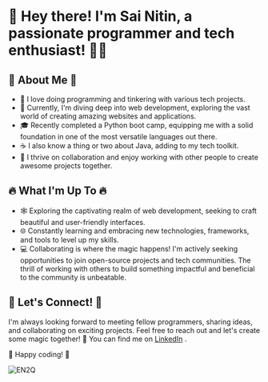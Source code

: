# 👋 Hey there! I'm Sai Nitin, a passionate programmer and tech enthusiast! 👨‍💻

## 🚀 About Me 🚀
- 🔭 I love doing programming and tinkering with various tech projects.
- 🌱 Currently, I'm diving deep into web development, exploring the vast world of creating amazing websites and applications.
- 🎓 Recently completed a Python boot camp, equipping me with a solid foundation in one of the most versatile languages out there.
- ☕ I also know a thing or two about Java, adding to my tech toolkit.
- 🤝 I thrive on collaboration and enjoy working with other people to create awesome projects together.

## 🔥 What I'm Up To 🔥
- 🕸️ Exploring the captivating realm of web development, seeking to craft beautiful and user-friendly interfaces.
- 🌐 Constantly learning and embracing new technologies, frameworks, and tools to level up my skills.
- 💻 Collaborating is where the magic happens! I'm actively seeking opportunities to join open-source projects and tech communities.
  The thrill of working with others to build something impactful and beneficial to the community is unbeatable.

## 💬 Let's Connect! 💬
I'm always looking forward to meeting fellow programmers, sharing ideas, and collaborating on exciting projects. Feel free to reach out and let's create some magic together! 🤗
You can find me on [LinkedIn](https://www.linkedin.com/in/sainitin-mudike-78a2aa271/) .


🚀 Happy coding! 🚀

![EN2Q](https://github.com/sai-mudike/sai-mudike/assets/127184650/7f2d5647-a6b6-4db5-941c-ff3e529989bd)
